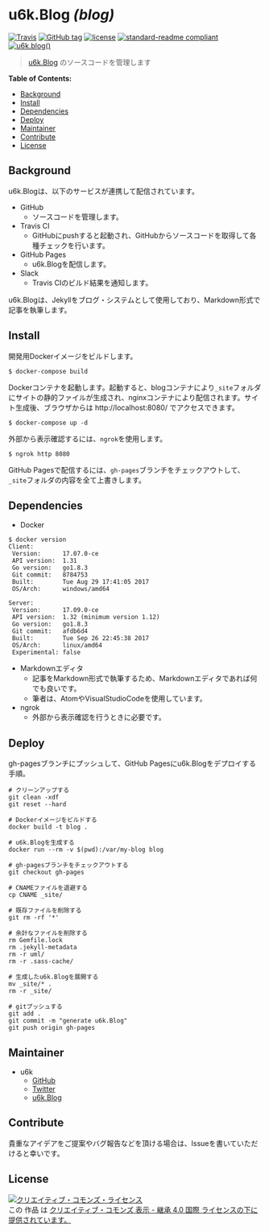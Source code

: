 # u6k.Blog _(blog)_

[![Travis](https://img.shields.io/travis/u6k/blog.svg)](https://travis-ci.org/u6k/blog)
[![GitHub tag](https://img.shields.io/github/tag/u6k/blog.svg)](https://github.com/u6k/blog)
[![license](https://i.creativecommons.org/l/by-sa/4.0/88x31.png)](http://creativecommons.org/licenses/by-sa/4.0/)
[![standard-readme compliant](https://img.shields.io/badge/readme%20style-standard-brightgreen.svg?style=flat-square)](https://github.com/RichardLitt/standard-readme)
[![u6k.blog()](https://img.shields.io/badge/u6k-blog-orange.svg)](https://blog.u6k.me/)

> [u6k.Blog](https://blog.u6k.me/) のソースコードを管理します

__Table of Contents:__

<!-- TOC depthFrom:2 -->

- [Background](#background)
- [Install](#install)
- [Dependencies](#dependencies)
- [Deploy](#deploy)
- [Maintainer](#maintainer)
- [Contribute](#contribute)
- [License](#license)

<!-- /TOC -->

## Background

u6k.Blogは、以下のサービスが連携して配信されています。

- GitHub
    - ソースコードを管理します。
- Travis CI
    - GitHubにpushすると起動され、GitHubからソースコードを取得して各種チェックを行います。
- GitHub Pages
    - u6k.Blogを配信します。
- Slack
    - Travis CIのビルド結果を通知します。

u6k.Blogは、Jekyllをブログ・システムとして使用しており、Markdown形式で記事を執筆します。

## Install

開発用Dockerイメージをビルドします。

```
$ docker-compose build
```

Dockerコンテナを起動します。起動すると、blogコンテナにより`_site`フォルダにサイトの静的ファイルが生成され、nginxコンテナにより配信されます。サイト生成後、ブラウザからは http://localhost:8080/ でアクセスできます。

```
$ docker-compose up -d
```

外部から表示確認するには、`ngrok`を使用します。

```
$ ngrok http 8080
```

GitHub Pagesで配信するには、`gh-pages`ブランチをチェックアウトして、`_site`フォルダの内容を全て上書きします。

## Dependencies

- Docker

```
$ docker version
Client:
 Version:      17.07.0-ce
 API version:  1.31
 Go version:   go1.8.3
 Git commit:   8784753
 Built:        Tue Aug 29 17:41:05 2017
 OS/Arch:      windows/amd64

Server:
 Version:      17.09.0-ce
 API version:  1.32 (minimum version 1.12)
 Go version:   go1.8.3
 Git commit:   afdb6d4
 Built:        Tue Sep 26 22:45:38 2017
 OS/Arch:      linux/amd64
 Experimental: false
```

- Markdownエディタ
    - 記事をMarkdown形式で執筆するため、Markdownエディタであれば何でも良いです。
    - 筆者は、AtomやVisualStudioCodeを使用しています。
- ngrok
    - 外部から表示確認を行うときに必要です。

## Deploy

gh-pagesブランチにプッシュして、GitHub Pagesにu6k.Blogをデプロイする手順。

```
# クリーンアップする
git clean -xdf
git reset --hard

# Dockerイメージをビルドする
docker build -t blog .

# u6k.Blogを生成する
docker run --rm -v $(pwd):/var/my-blog blog

# gh-pagesブランチをチェックアウトする
git checkout gh-pages

# CNAMEファイルを退避する
cp CNAME _site/

# 既存ファイルを削除する
git rm -rf '*'

# 余計なファイルを削除する
rm Gemfile.lock
rm .jekyll-metadata
rm -r uml/
rm -r .sass-cache/

# 生成したu6k.Blogを展開する
mv _site/* .
rm -r _site/

# gitプッシュする
git add .
git commit -m "generate u6k.Blog"
git push origin gh-pages
```

## Maintainer

- u6k
    - [GitHub](https://github.com/u6k/)
    - [Twitter](https://twitter.com/u6k_yu1)
    - [u6k.Blog](https://blog.u6k.me/)

## Contribute

貴重なアイデアをご提案やバグ報告などを頂ける場合は、Issueを書いていただけると幸いです。

## License

<a rel="license" href="http://creativecommons.org/licenses/by-sa/4.0/"><img alt="クリエイティブ・コモンズ・ライセンス" style="border-width:0" src="https://i.creativecommons.org/l/by-sa/4.0/88x31.png" /></a><br />この 作品 は <a rel="license" href="http://creativecommons.org/licenses/by-sa/4.0/">クリエイティブ・コモンズ 表示 - 継承 4.0 国際 ライセンスの下に提供されています。</a>
